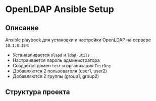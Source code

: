 # OpenLDAP Ansible Setup

## Описание
Ansible playbook для установки и настройки OpenLDAP на сервере `10.1.8.154`:
- Устанавливается `slapd` и `ldap-utils`
- Настраивается пароль администратора
- Создаётся домен `test` и организация `TestOrg`
- Добавляются 2 пользователя (user1, user2)
- Добавляются 2 группы (group1, group2)

## Структура проекта
